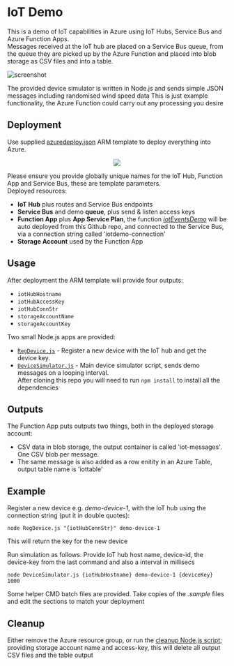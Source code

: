 # IoT Demo
This is a demo of IoT capabilities in Azure using IoT Hubs, Service Bus and Azure Function Apps.  
Messages received at the IoT hub are placed on a Service Bus queue, from the queue they are picked up by the Azure Function and placed into blob storage as CSV files and into a table.

![screenshot](https://cloud.githubusercontent.com/assets/14982936/24415800/96713852-13da-11e7-941b-ebf1607a57dc.png)

The provided device simulator is written in Node.js and sends simple JSON messages including randomised wind speed data
This is just example functionality, the Azure Function could carry out any processing you desire


## Deployment
Use supplied [azuredeploy.json](azuredeploy.json) ARM template to deploy everything into Azure.  
<p align="center"><a href="https://portal.azure.com/#create/Microsoft.Template/uri/https%3A%2F%2Fraw.githubusercontent.com%2Fbenc-uk%2Fazure-iot-demo%2Fmaster%2Fazuredeploy.json" target="_newdeploy"><img src="http://azuredeploy.net/deploybutton.png"/></a></p>

Please ensure you provide globally unique names for the IoT Hub, Function App and Service Bus, these are template parameters.  
Deployed resources:
* **IoT Hub** plus routes and Service Bus endpoints
* **Service Bus** and demo **queue**, plus send & listen access keys
* **Function App** plus **App Service Plan**, the function *[iotEventsDemo](iotEventsDemo)* will be auto deployed from this Github repo, and connected to the Service Bus, via a connection string called 'iotdemo-connection'
* **Storage Account** used by the Function App


## Usage
After deployment the ARM template will provide four outputs:
* `iotHubHostname`
* `iotHubAccessKey`
* `iotHubConnStr`
* `storageAccountName`
* `storageAccountKey`

Two small Node.js apps are provided:
* [`RegDevice.js`](RegDevice.js) - Register a new device with the IoT hub and get the device key.
* [`DeviceSimulator.js`](DeviceSimulator.js) - Main device simulator script, sends demo messages on a looping interval.  
After cloning this repo you will need to run `npm install` to install all the dependencies 

## Outputs
The Function App puts outputs two things, both in the deployed storage account: 
* CSV data in blob storage, the output container is called 'iot-messages'. One CSV blob per message. 
* The same message is also added as a row enitity in an Azure Table, output table name is 'iottable'


## Example
Register a new device e.g. *demo-device-1*, with the IoT hub using the connection string (put it in double quotes):
```
node RegDevice.js "{iotHubConnStr}" demo-device-1
```
This will return the key for the new device

Run simulation as follows. Provide IoT hub host name, device-id, the device-key from the last command and also a interval in millisecs
```
node DeviceSimulator.js {iotHubHostname} demo-device-1 {deviceKey} 1000
```
Some helper CMD batch files are provided. Take copies of the *.sample* files and edit the <parameter> sections to match your deployment 


## Cleanup
Either remove the Azure resource group, or run the [cleanup Node.js script](cleanUp.js); providing storage account name and access-key, this will delete all output CSV files and the table output
